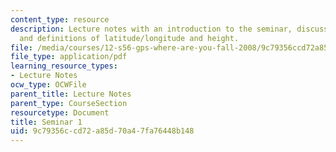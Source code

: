 ```yaml
---
content_type: resource
description: Lecture notes with an introduction to the seminar, discussion of GPS,
  and definitions of latitude/longitude and height.
file: /media/courses/12-s56-gps-where-are-you-fall-2008/9c79356ccd72a85d70a47fa76448b148_12s56_sem01.pdf
file_type: application/pdf
learning_resource_types:
- Lecture Notes
ocw_type: OCWFile
parent_title: Lecture Notes
parent_type: CourseSection
resourcetype: Document
title: Seminar 1
uid: 9c79356c-cd72-a85d-70a4-7fa76448b148
---
```

